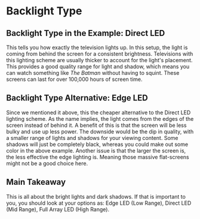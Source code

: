 # Backlight Type

## Backlight Type in the Example: Direct LED
This tells you how exactly the television lights up.
In this setup, the light is coming from behind the screen for a consistent brightness.
Televisions with this lighting scheme are usually thicker to account for the light's placement.
This provides a good quality range for light and shadow, which means you can watch something like *The Batman* without having to squint.
These screens can last for over 100,000 hours of screen time.

## Backlight Type Alternative: Edge LED
Since we mentioned it above, this the cheaper alternative to the Direct LED lighting scheme.
As the name implies, the light comes from the edges of the screen instead of behind it.
A benefit of this is that the screen will be less bulky and use up less power.
The downside would be the dip in quality, with a smaller range of lights and shadows for your viewing content.
Some shadows will just be completely black, whereas you could make out some color in the above example.
Another issue is that the larger the screen is, the less effective the edge lighting is. Meaning those massive flat-screens might not be a good choice here.

## Main Takeaway
This is all about the bright lights and dark shadows. If that is important to you, you should look at your options as: Edge LED (Low Range), Direct LED (Mid Range), Full Array LED (High Range). 

